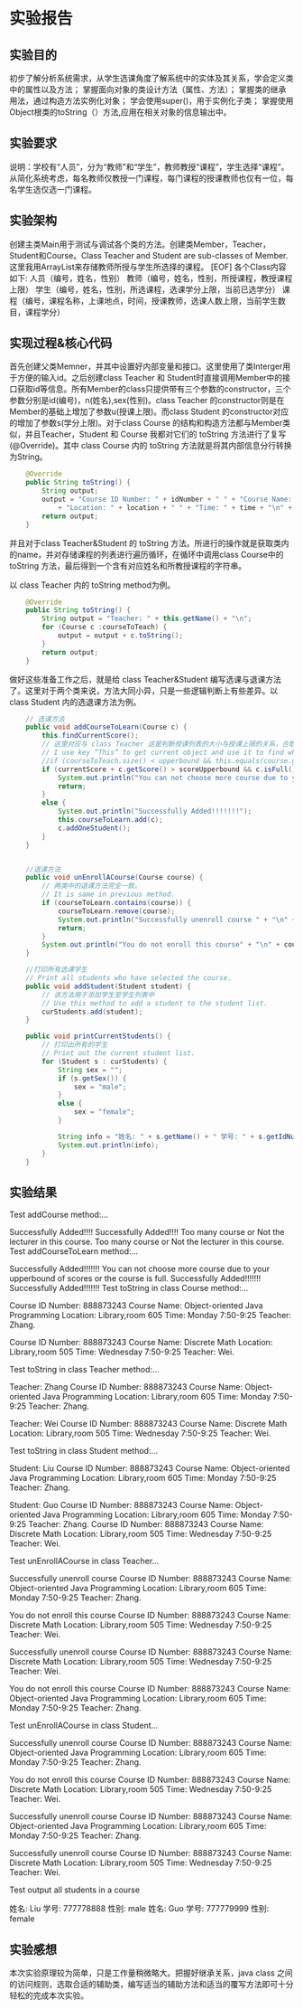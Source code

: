 
# 实验报告

## 实验目的

初步了解分析系统需求，从学生选课角度了解系统中的实体及其关系，学会定义类中的属性以及方法；
掌握面向对象的类设计方法（属性、方法）；
掌握类的继承用法，通过构造方法实例化对象；
学会使用super()，用于实例化子类；
掌握使用Object根类的toString（）方法,应用在相关对象的信息输出中。

## 实验要求

说明：学校有“人员”，分为“教师”和“学生”，教师教授“课程”，学生选择“课程”。从简化系统考虑，每名教师仅教授一门课程，每门课程的授课教师也仅有一位，每名学生选仅选一门课程。

## 实验架构

创建主类Main用于测试与调试各个类的方法。创建类Member，Teacher，Student和Course。Class Teacher and Student are sub-classes of Member.
这里我用ArrayList来存储教师所授与学生所选择的课程。
[EOF]
各个Class内容如下:
    人员（编号，姓名，性别）
    教师（编号，姓名，性别，所授课程，教授课程上限）
    学生（编号，姓名，性别，所选课程，选课学分上限，当前已选学分）
    课程（编号，课程名称，上课地点，时间，授课教师，选课人数上限，当前学生数目，课程学分）

## 实现过程&核心代码

首先创建父类Memner，并其中设置好内部变量和接口。这里使用了类Interger用于方便的输入id。之后创建class Teacher 和 Student时直接调用Member中的接口获取id等信息。所有Member的class只提供带有三个参数的constructor，三个参数分别是id(编号)，n(姓名),sex(性别)。class Teacher 的constructor则是在Member的基础上增加了参数u(授课上限)。而class Student 的constructor对应的增加了参数s(学分上限)。对于class Course 的结构和构造方法都与Member类似，并且Teacher，Student 和 Course 我都对它们的 toString 方法进行了复写(@Override)。其中 class Course 内的 toString 方法就是将其内部信息分行转换为String。

```java
    @Override
    public String toString() {
        String output;
        output = "Course ID Number: " + idNumber + " " + "Course Name: " + name + "\n"
            + "Location: " + location + " " + "Time: " + time + "\n" + "Teacher: " + teacher.getName() + "." + "\n";
        return output;
    }
```

并且对于class Teacher&Student 的 toString 方法。所进行的操作就是获取类内的name，并对存储课程的列表进行遍历循环，在循环中调用class Course中的 toString 方法，最后得到一个含有对应姓名和所教授课程的字符串。

以 class Teacher 内的 toString method为例。

```java
    @Override
    public String toString() {
        String output = "Teacher: " + this.getName() + "\n";
        for (Course c :courseToTeach) {
            output = output + c.toString();
        }
        return output;
    }
```

做好这些准备工作之后，就是给 class Teacher&Student 编写选课与退课方法了。这里对于两个类来说，方法大同小异，只是一些逻辑判断上有些差异。以 class Student 内的选退课方法为例。

```java
    // 选课方法
    public void addCourseToLearn(Course c) {
        this.findCurrentScore();
        // 这里对应与 class Teacher 这是判断授课列表的大小与授课上限的关系，合取上课程内部教师是否与该教师相同。代码如下：
        // I use key “This” to get current object and use it to find whether the Teacher object equals to the Teacher object in the course object.
        //if (courseToTeach.size() < upperbound && this.equals(course.getTeacher()))
        if (currentScore + c.getScore() > scoreUpperbound && c.isFull()) {
            System.out.println("You can not choose more course due to your upperbound of scores or the course is full.");
            return;
        }
        else {
            System.out.println("Successfully Added!!!!!!!");
            this.courseToLearn.add(c);
            c.addOneStudent();
        }
    }


    //退课方法
    public void unEnrollACourse(Course course) {
        // 两类中的退课方法完全一致。
        // It is same in previous method.
        if (courseToLearn.contains(course)) {
            courseToLearn.remove(course);
            System.out.println("Successfully unenroll course " + "\n" + course.toString());
            return;
        }
        System.out.println("You do not enroll this course" + "\n" + course.toString());
    }

    //打印所有选课学生
    // Print all students who have selected the course.
    public void addStudent(Student student) {
        // 该方法用于添加学生至学生列表中
        // Use this method to add a student to the student list.
        curStudents.add(student);
    }

    public void printCurrentStudents() {
        // 打印出所有的学生
        // Print out the current student list.
        for (Student s : curStudents) {
            String sex = "";
            if (s.getSex()) {
                sex = "male";
            }
            else {
                sex = "female";
            }

            String info = "姓名: " + s.getName() + " 学号: " + s.getIdNumber() + " 性别: " + sex;
            System.out.println(info);
        }
    }
```

## 实验结果

Test addCourse method:...

Successfully Added!!!!
Successfully Added!!!!
Too many course or Not the lecturer in this course.
Too many course or Not the lecturer in this course.
Test addCourseToLearn method:...

Successfully Added!!!!!!!
You can not choose more course due to your upperbound of scores or the course is full.
Successfully Added!!!!!!!
Successfully Added!!!!!!!
Test toString in class Course method:...

Course ID Number: 888873243 Course Name: Object-oriented Java Programming
Location: Library,room 605 Time: Monday 7:50-9:25
Teacher: Zhang.

Course ID Number: 888873243 Course Name: Discrete Math
Location: Library,room 505 Time: Wednesday 7:50-9:25
Teacher: Wei.

Test toString in class Teacher method:...

Teacher: Zhang
Course ID Number: 888873243 Course Name: Object-oriented Java Programming
Location: Library,room 605 Time: Monday 7:50-9:25
Teacher: Zhang.

Teacher: Wei
Course ID Number: 888873243 Course Name: Discrete Math
Location: Library,room 505 Time: Wednesday 7:50-9:25
Teacher: Wei.

Test toString in class Student method:...

Student: Liu
Course ID Number: 888873243 Course Name: Object-oriented Java Programming
Location: Library,room 605 Time: Monday 7:50-9:25
Teacher: Zhang.

Student: Guo
Course ID Number: 888873243 Course Name: Object-oriented Java Programming
Location: Library,room 605 Time: Monday 7:50-9:25
Teacher: Zhang.
Course ID Number: 888873243 Course Name: Discrete Math
Location: Library,room 505 Time: Wednesday 7:50-9:25
Teacher: Wei.

Test unEnrollACourse in class Teacher...

Successfully unenroll course
Course ID Number: 888873243 Course Name: Object-oriented Java Programming
Location: Library,room 605 Time: Monday 7:50-9:25
Teacher: Zhang.

You do not enroll this course
Course ID Number: 888873243 Course Name: Discrete Math
Location: Library,room 505 Time: Wednesday 7:50-9:25
Teacher: Wei.

Successfully unenroll course
Course ID Number: 888873243 Course Name: Discrete Math
Location: Library,room 505 Time: Wednesday 7:50-9:25
Teacher: Wei.

You do not enroll this course
Course ID Number: 888873243 Course Name: Object-oriented Java Programming
Location: Library,room 605 Time: Monday 7:50-9:25
Teacher: Zhang.

Test unEnrollACourse in class Student...

Successfully unenroll course
Course ID Number: 888873243 Course Name: Object-oriented Java Programming
Location: Library,room 605 Time: Monday 7:50-9:25
Teacher: Zhang.

You do not enroll this course
Course ID Number: 888873243 Course Name: Discrete Math
Location: Library,room 505 Time: Wednesday 7:50-9:25
Teacher: Wei.

Successfully unenroll course
Course ID Number: 888873243 Course Name: Object-oriented Java Programming
Location: Library,room 605 Time: Monday 7:50-9:25
Teacher: Zhang.

Successfully unenroll course
Course ID Number: 888873243 Course Name: Discrete Math
Location: Library,room 505 Time: Wednesday 7:50-9:25
Teacher: Wei.

Test output all students in a course

姓名: Liu 学号: 777778888 性别: male
姓名: Guo 学号: 777779999 性别: female

## 实验感想

本次实验原理较为简单，只是工作量稍微略大。把握好继承关系，java class 之间的访问规则，选取合适的辅助类，编写适当的辅助方法和适当的覆写方法即可十分轻松的完成本次实验。
